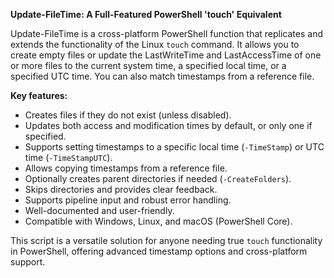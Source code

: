 **Update-FileTime: A Full-Featured PowerShell 'touch' Equivalent**

Update-FileTime is a cross-platform PowerShell function that replicates and extends the functionality of the Linux `touch` command. It allows you to create empty files or update the LastWriteTime and LastAccessTime of one or more files to the current system time, a specified local time, or a specified UTC time. You can also match timestamps from a reference file.

**Key features:**
- Creates files if they do not exist (unless disabled).
- Updates both access and modification times by default, or only one if specified.
- Supports setting timestamps to a specific local time (`-TimeStamp`) or UTC time (`-TimeStampUTC`).
- Allows copying timestamps from a reference file.
- Optionally creates parent directories if needed (`-CreateFolders`).
- Skips directories and provides clear feedback.
- Supports pipeline input and robust error handling.
- Well-documented and user-friendly.
- Compatible with Windows, Linux, and macOS (PowerShell Core).

This script is a versatile solution for anyone needing true `touch` functionality in PowerShell, offering advanced timestamp options and cross-platform support.
